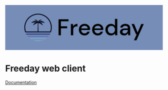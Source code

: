 ![Freeday banner](https://raw.githubusercontent.com/freeday-app/.github/master/assets/banner-simple.png)

# Freeday web client

[Documentation](https://doc.freeday-app.com/)
